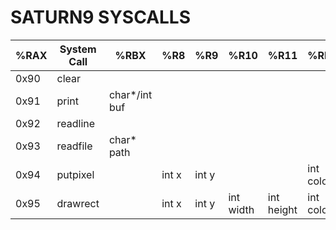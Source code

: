 # SATURN9 SYSCALLS

| **%RAX** | **System Call** | **%RBX**      | **%R8**    | **%R9**    | **%R10**   | **%R11**   | **%RBP**   | **RETURN** |
|----------|-----------------|---------------|------------|------------|------------|------------|------------|------------|
| 0x90     | clear           |               |            |            |            |            |            |            |
| 0x91     | print           | char*/int buf |            |            |            |            |            |            |
| 0x92     | readline        |               |            |            |            |            |            | %RSI       |
| 0x93     | readfile        | char* path    |            |            |            |            |            | %RSI       |
| 0x94     | putpixel        |               |  int x     | int y      |            |            | int color  |            |
| 0x95     | drawrect        |               |  int x     | int y      | int width  | int height | int color  |            |